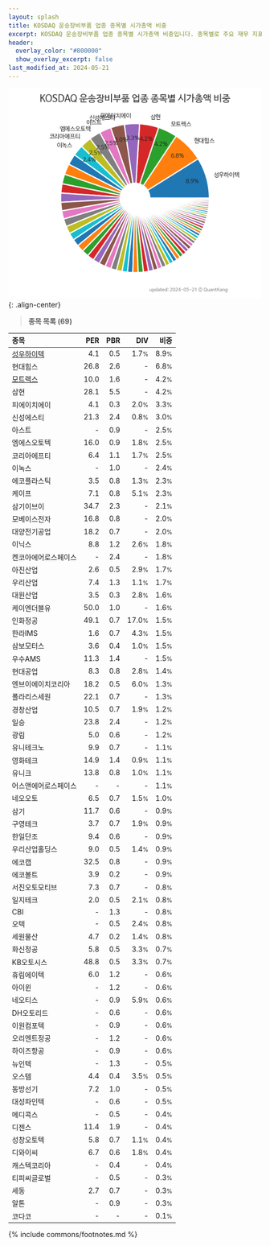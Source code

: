 ```yaml
---
layout: splash
title: KOSDAQ 운송장비부품 업종 종목별 시가총액 비중
excerpt: KOSDAQ 운송장비부품 업종 종목별 시가총액 비중입니다. 종목별로 주요 재무 지표를 함께 표시합니다.
header:
  overlay_color: "#800000"
  show_overlay_excerpt: false
last_modified_at: 2024-05-21
---
```



![KOSDAQ 운송장비부품 업종 종목별 시가총액 비중](/stats/sector/images/kosdaq_업종_운송장비부품_종목.png){: .align-center}


> **종목 목록 (69)**<a id="list"></a>

| **종목** | **PER** | **PBR** | **DIV** | **비중** |
| :------- | ------: | ------: | ------: | -------: |
| [성우하이텍](/015750/) | 4.1 | 0.5 | 1.7<small>%</small> | 8.9<small>%</small> |
| 현대힘스 | 26.8 | 2.6 | - | 6.8<small>%</small> |
| [모트렉스](/118990/) | 10.0 | 1.6 | - | 4.2<small>%</small> |
| 삼현 | 28.1 | 5.5 | - | 4.2<small>%</small> |
| 피에이치에이 | 4.1 | 0.3 | 2.0<small>%</small> | 3.3<small>%</small> |
| 신성에스티 | 21.3 | 2.4 | 0.8<small>%</small> | 3.0<small>%</small> |
| 아스트 | - | 0.9 | - | 2.5<small>%</small> |
| 엠에스오토텍 | 16.0 | 0.9 | 1.8<small>%</small> | 2.5<small>%</small> |
| 코리아에프티 | 6.4 | 1.1 | 1.7<small>%</small> | 2.5<small>%</small> |
| 이녹스 | - | 1.0 | - | 2.4<small>%</small> |
| 에코플라스틱 | 3.5 | 0.8 | 1.3<small>%</small> | 2.3<small>%</small> |
| 케이프 | 7.1 | 0.8 | 5.1<small>%</small> | 2.3<small>%</small> |
| 삼기이브이 | 34.7 | 2.3 | - | 2.1<small>%</small> |
| 모베이스전자 | 16.8 | 0.8 | - | 2.0<small>%</small> |
| 대양전기공업 | 18.2 | 0.7 | - | 2.0<small>%</small> |
| 이닉스 | 8.8 | 1.2 | 2.6<small>%</small> | 1.8<small>%</small> |
| 켄코아에어로스페이스 | - | 2.4 | - | 1.8<small>%</small> |
| 아진산업 | 2.6 | 0.5 | 2.9<small>%</small> | 1.7<small>%</small> |
| 우리산업 | 7.4 | 1.3 | 1.1<small>%</small> | 1.7<small>%</small> |
| 대원산업 | 3.5 | 0.3 | 2.8<small>%</small> | 1.6<small>%</small> |
| 케이엔더블유 | 50.0 | 1.0 | - | 1.6<small>%</small> |
| 인화정공 | 49.1 | 0.7 | 17.0<small>%</small> | 1.5<small>%</small> |
| 한라IMS | 1.6 | 0.7 | 4.3<small>%</small> | 1.5<small>%</small> |
| 삼보모터스 | 3.6 | 0.4 | 1.0<small>%</small> | 1.5<small>%</small> |
| 우수AMS | 11.3 | 1.4 | - | 1.5<small>%</small> |
| 현대공업 | 8.3 | 0.8 | 2.8<small>%</small> | 1.4<small>%</small> |
| 엔브이에이치코리아 | 18.2 | 0.5 | 6.0<small>%</small> | 1.3<small>%</small> |
| 폴라리스세원 | 22.1 | 0.7 | - | 1.3<small>%</small> |
| 경창산업 | 10.5 | 0.7 | 1.9<small>%</small> | 1.2<small>%</small> |
| 일승 | 23.8 | 2.4 | - | 1.2<small>%</small> |
| 광림 | 5.0 | 0.6 | - | 1.2<small>%</small> |
| 유니테크노 | 9.9 | 0.7 | - | 1.1<small>%</small> |
| 영화테크 | 14.9 | 1.4 | 0.9<small>%</small> | 1.1<small>%</small> |
| 유니크 | 13.8 | 0.8 | 1.0<small>%</small> | 1.1<small>%</small> |
| 어스앤에어로스페이스 | - | - | - | 1.1<small>%</small> |
| 네오오토 | 6.5 | 0.7 | 1.5<small>%</small> | 1.0<small>%</small> |
| 삼기 | 11.7 | 0.6 | - | 0.9<small>%</small> |
| 구영테크 | 3.7 | 0.7 | 1.9<small>%</small> | 0.9<small>%</small> |
| 한일단조 | 9.4 | 0.6 | - | 0.9<small>%</small> |
| 우리산업홀딩스 | 9.0 | 0.5 | 1.4<small>%</small> | 0.9<small>%</small> |
| 에코캡 | 32.5 | 0.8 | - | 0.9<small>%</small> |
| 에코볼트 | 3.9 | 0.2 | - | 0.9<small>%</small> |
| 서진오토모티브 | 7.3 | 0.7 | - | 0.8<small>%</small> |
| 일지테크 | 2.0 | 0.5 | 2.1<small>%</small> | 0.8<small>%</small> |
| CBI | - | 1.3 | - | 0.8<small>%</small> |
| 오텍 | - | 0.5 | 2.4<small>%</small> | 0.8<small>%</small> |
| 세원물산 | 4.7 | 0.2 | 1.4<small>%</small> | 0.8<small>%</small> |
| 화신정공 | 5.8 | 0.5 | 3.3<small>%</small> | 0.7<small>%</small> |
| KB오토시스 | 48.8 | 0.5 | 3.3<small>%</small> | 0.7<small>%</small> |
| 휴림에이텍 | 6.0 | 1.2 | - | 0.6<small>%</small> |
| 아이윈 | - | 1.2 | - | 0.6<small>%</small> |
| 네오티스 | - | 0.9 | 5.9<small>%</small> | 0.6<small>%</small> |
| DH오토리드 | - | 0.6 | - | 0.6<small>%</small> |
| 이원컴포텍 | - | 0.9 | - | 0.6<small>%</small> |
| 오리엔트정공 | - | 1.2 | - | 0.6<small>%</small> |
| 하이즈항공 | - | 0.9 | - | 0.6<small>%</small> |
| 뉴인텍 | - | 1.3 | - | 0.5<small>%</small> |
| 오스템 | 4.4 | 0.4 | 3.5<small>%</small> | 0.5<small>%</small> |
| 동방선기 | 7.2 | 1.0 | - | 0.5<small>%</small> |
| 대성파인텍 | - | 0.6 | - | 0.5<small>%</small> |
| 메디콕스 | - | 0.5 | - | 0.4<small>%</small> |
| 디젠스 | 11.4 | 1.9 | - | 0.4<small>%</small> |
| 성창오토텍 | 5.8 | 0.7 | 1.1<small>%</small> | 0.4<small>%</small> |
| 디와이씨 | 6.7 | 0.6 | 1.8<small>%</small> | 0.4<small>%</small> |
| 캐스텍코리아 | - | 0.4 | - | 0.4<small>%</small> |
| 티피씨글로벌 | - | 0.5 | - | 0.3<small>%</small> |
| 세동 | 2.7 | 0.7 | - | 0.3<small>%</small> |
| 알톤 | - | 0.9 | - | 0.3<small>%</small> |
| 코다코 | - | - | - | 0.1<small>%</small> |

{% include commons/footnotes.md %}